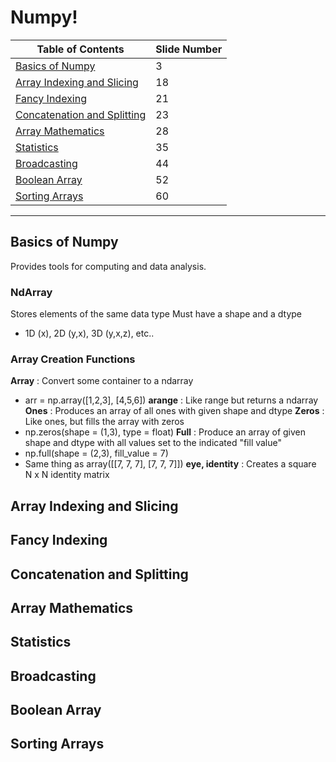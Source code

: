 # Numpy!

| Table of Contents | Slide Number |
| ------- | ------- |
| [Basics of Numpy](#basics-of-numpy) | 3 |
| [Array Indexing and Slicing](#array-indexing-and-slicing) | 18 |
| [Fancy Indexing](#fancy-indexing) | 21 |
| [Concatenation and Splitting](#concatenation-and-splitting) | 23 |
| [Array Mathematics](#array-mathematics) | 28 |
| [Statistics](#statistics) | 35 |
| [Broadcasting](#broadcasting) | 44 |
| [Boolean Array](#boolean-array) | 52 |
| [Sorting Arrays](#sorting-arrays) | 60 |

---

<a id = "basics-of-numpy"></a>
## Basics of Numpy
Provides tools for computing and data analysis.

### NdArray
Stores elements of the same data type
Must have a shape and a dtype
- 1D (x), 2D (y,x), 3D (y,x,z), etc..

### Array Creation Functions
**Array** : Convert some container to a ndarray
- arr = np.array([1,2,3], [4,5,6])
**arange** : Like range but returns a ndarray
**Ones** : Produces an array of all ones with given shape and dtype
**Zeros** : Like ones, but fills the array with zeros
- np.zeros(shape = (1,3), type = float)
**Full** : Produce an array of given shape and dtype with all values set to the indicated "fill value"
- np.full(shape = (2,3), fill_value = 7)
- Same thing as array([[7, 7, 7], [7, 7, 7]])
**eye, identity** : Creates a square N x N identity matrix

<a id = "array-indexing-and-slicing"></a>
## Array Indexing and Slicing

<a id = "fancy-indexing"></a>
## Fancy Indexing

<a id = "concatenation-and-splitting"></a>
## Concatenation and Splitting

<a id = "array-mathematics"></a>
## Array Mathematics

<a id = "statistics"></a>
## Statistics

<a id = "broadcasting"></a>
## Broadcasting

<a id = "boolean-array"></a>
## Boolean Array

<a id = "sorting-arrays"></a>
## Sorting Arrays
